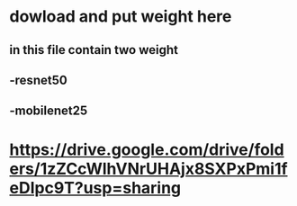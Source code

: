 # dowload and put weight here
## in this file contain two weight 
## -resnet50
## -mobilenet25
# https://drive.google.com/drive/folders/1zZCcWlhVNrUHAjx8SXPxPmi1feDIpc9T?usp=sharing
